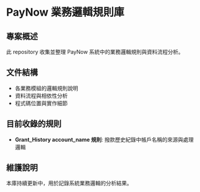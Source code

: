 # PayNow 業務邏輯規則庫

## 專案概述
此 repository 收集並整理 PayNow 系統中的業務邏輯規則與資料流程分析。

## 文件結構
- 各業務模組的邏輯規則說明
- 資料流程與相依性分析
- 程式碼位置與實作細節

## 目前收錄的規則
- **Grant_History account_name 規則**: 撥款歷史紀錄中帳戶名稱的來源與處理邏輯

## 維護說明
本庫持續更新中，用於記錄系統業務邏輯的分析結果。